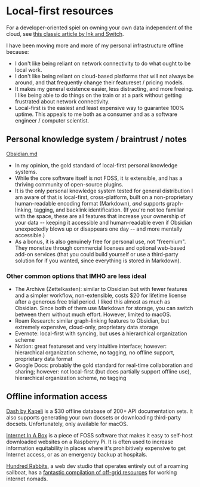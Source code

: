 # Local-first resources

For a developer-oriented spiel on owning your own data independent of the cloud, see [this classic article by Ink and Switch](https://www.inkandswitch.com/local-first.html).

I have been moving more and more of my personal infrastructure offline because:
- I don't like being reliant on network connectivity to do what ought to be local work.
- I don't like being reliant on cloud-based platforms that will not always be around, and that frequently change their featureset / pricing models.
- It makes my general existence easier, less distracting, and more freeing. I like being able to do things on the train or at a park without getting frustrated about network connectivity.
- Local-first is the easiest and least expensive way to guarantee 100% uptime. This appeals to me both as a consumer and as a software engineer / computer scientist.

## Personal knowledge system / braintrust / notes

[Obsidian.md](https://obsidian.md/)
- In my opinion, the gold standard of local-first personal knowledge systems.
- While the core software itself is not FOSS, it *is* extensible, and has a thriving community of open-source plugins.
- It is the only personal knowledge system tested for general distribution I am aware of that is local-first, cross-platform, built on a non-proprietary human-readable encoding format (Markdown), *and* supports graph-linking, tagging, and backlink identification. (If you're not too familiar with the space, these are all features that increase your ownership of your data -- keeping it accessible and human-readable even if Obsidian unexpectedly blows up or disappears one day -- and more mentally accessible.)
- As a bonus, it is also genuinely free for personal use, not "freemium". They monetize through commercial licenses and optional web-based add-on services (that you could build yourself or use a third-party solution for if you wanted, since everything is stored in Markdown).

### Other common options that IMHO are less ideal
- The Archive (Zettelkasten): similar to Obsidian but with fewer features and a simpler workflow, non-extensible, costs $20 for lifetime license after a generous free trial period. I liked this almost as much as Obsidian. Since both of them use Markdown for storage, you can switch between them without much effort. However, limited to macOS.
- Roam Research: similar graph-linking features to Obsidian, but extremely expensive, cloud-only, proprietary data storage
- Evernote: local-first with syncing, but uses a hierarchical organization scheme
- Notion: great featureset and very intuitive interface; however: hierarchical organization scheme, no tagging, no offline support, proprietary data format
- Google Docs: probably the gold standard for real-time collaboration and sharing; however: not local-first (but does partially support offline use), hierarchical organization scheme, no tagging

## Offline information access

[Dash by Kapeli](https://kapeli.com/dash) is a $30 offline database of 200+ API documentation sets. It also supports generating your own docsets or downloading third-party docsets. Unfortunately, only available for macOS.

[Internet In A Box](http://internet-in-a-box.org/) is a piece of FOSS software that makes it easy to self-host downloaded websites on a Raspberry Pi. It is often used to increase information equitability in places where it's prohibitively expensive to get Internet access, or as an emergency backup at hospitals.

[Hundred Rabbits](https://100r.co/site/off_the_grid.html), a web dev studio that operates entirely out of a roaming sailboat, has a [fantastic compilation of off-grid resources](https://100r.co/site/off_the_grid.html) for working internet nomads.
